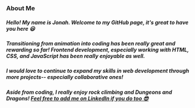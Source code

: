 ### About Me

##### Hello! My name is Jonah. Welcome to my GitHub page, it's great to have you here 😃
##### Transitioning from animation into coding has been really great and rewarding so far! Frontend development, especially working with HTML, CSS, and JavaScript has been really enjoyable as well.
##### I would love to continue to expand my skills in web development through more projects-- especially collaborative ones!
##### Aside from coding, I really enjoy rock climbing and Dungeons and Dragons! [Feel free to add me on LinkedIn if you do too 😎](https://www.linkedin.com/in/jonah-cj-park/)

<!--
**jonahp001/jonahp001** is a ✨ _special_ ✨ repository because its `README.md` (this file) appears on your GitHub profile.

Here are some ideas to get you started:

- 🔭 I’m currently working on ...😃
- 🌱 I’m currently learning ...
- 👯 I’m looking to collaborate on ...
- 🤔 I’m looking for help with ...
- 💬 Ask me about ...
- 📫 How to reach me: ...
- 😄 Pronouns: ...
- ⚡ Fun fact: ...
-->
